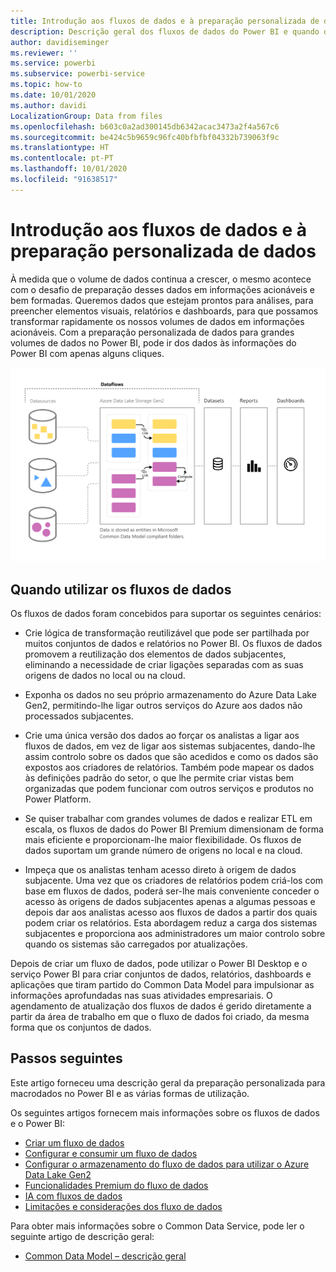 ```yaml
---
title: Introdução aos fluxos de dados e à preparação personalizada de dados
description: Descrição geral dos fluxos de dados do Power BI e quando devem ser utilizados
author: davidiseminger
ms.reviewer: ''
ms.service: powerbi
ms.subservice: powerbi-service
ms.topic: how-to
ms.date: 10/01/2020
ms.author: davidi
LocalizationGroup: Data from files
ms.openlocfilehash: b603c0a2ad300145db6342acac3473a2f4a567c6
ms.sourcegitcommit: be424c5b9659c96fc40bfbfbf04332b739063f9c
ms.translationtype: HT
ms.contentlocale: pt-PT
ms.lasthandoff: 10/01/2020
ms.locfileid: "91638517"
---
```

# <a name="introduction-to-dataflows-and-self-service-data-prep"></a>Introdução aos fluxos de dados e à preparação personalizada de dados

À medida que o volume de dados continua a crescer, o mesmo acontece com o desafio de preparação desses dados em informações acionáveis e bem formadas. Queremos dados que estejam prontos para análises, para preencher elementos visuais, relatórios e dashboards, para que possamos transformar rapidamente os nossos volumes de dados em informações acionáveis. Com a preparação personalizada de dados para grandes volumes de dados no Power BI, pode ir dos dados às informações do Power BI com apenas alguns cliques.

![fluxo de dados](media/dataflows-introduction-self-service-flow.png)

## <a name="when-to-use-dataflows"></a>Quando utilizar os fluxos de dados

Os fluxos de dados foram concebidos para suportar os seguintes cenários:

* Crie lógica de transformação reutilizável que pode ser partilhada por muitos conjuntos de dados e relatórios no Power BI. Os fluxos de dados promovem a reutilização dos elementos de dados subjacentes, eliminando a necessidade de criar ligações separadas com as suas origens de dados no local ou na cloud.

* Exponha os dados no seu próprio armazenamento do Azure Data Lake Gen2, permitindo-lhe ligar outros serviços do Azure aos dados não processados subjacentes.

* Crie uma única versão dos dados ao forçar os analistas a ligar aos fluxos de dados, em vez de ligar aos sistemas subjacentes, dando-lhe assim controlo sobre os dados que são acedidos e como os dados são expostos aos criadores de relatórios. Também pode mapear os dados às definições padrão do setor, o que lhe permite criar vistas bem organizadas que podem funcionar com outros serviços e produtos no Power Platform.

* Se quiser trabalhar com grandes volumes de dados e realizar ETL em escala, os fluxos de dados do Power BI Premium dimensionam de forma mais eficiente e proporcionam-lhe maior flexibilidade. Os fluxos de dados suportam um grande número de origens no local e na cloud. 

* Impeça que os analistas tenham acesso direto à origem de dados subjacente. Uma vez que os criadores de relatórios podem criá-los com base em fluxos de dados, poderá ser-lhe mais conveniente conceder o acesso às origens de dados subjacentes apenas a algumas pessoas e depois dar aos analistas acesso aos fluxos de dados a partir dos quais podem criar os relatórios. Esta abordagem reduz a carga dos sistemas subjacentes e proporciona aos administradores um maior controlo sobre quando os sistemas são carregados por atualizações.

Depois de criar um fluxo de dados, pode utilizar o Power BI Desktop e o serviço Power BI para criar conjuntos de dados, relatórios, dashboards e aplicações que tiram partido do Common Data Model para impulsionar as informações aprofundadas nas suas atividades empresariais. O agendamento de atualização dos fluxos de dados é gerido diretamente a partir da área de trabalho em que o fluxo de dados foi criado, da mesma forma que os conjuntos de dados.

## <a name="next-steps"></a>Passos seguintes
Este artigo forneceu uma descrição geral da preparação personalizada para macrodados no Power BI e as várias formas de utilização. 

Os seguintes artigos fornecem mais informações sobre os fluxos de dados e o Power BI:

* [Criar um fluxo de dados](dataflows-create.md)
* [Configurar e consumir um fluxo de dados](dataflows-configure-consume.md)
* [Configurar o armazenamento do fluxo de dados para utilizar o Azure Data Lake Gen2](dataflows-azure-data-lake-storage-integration.md)
* [Funcionalidades Premium do fluxo de dados](dataflows-premium-features.md)
* [IA com fluxos de dados](dataflows-machine-learning-integration.md)
* [Limitações e considerações dos fluxo de dados](dataflows-features-limitations.md)


Para obter mais informações sobre o Common Data Service, pode ler o seguinte artigo de descrição geral:
* [Common Data Model – descrição geral](https://docs.microsoft.com/powerapps/common-data-model/overview)
